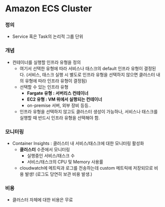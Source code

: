 Amazon ECS Cluster
=============================
### 정의
* Service 혹은 Task의 논리적 그룹 단위

### 개념
* 컨테이너를 실행할 인프라 유형을 정의
    * 여기서 선택한 유형에 따라 서비스나 태스크의 default 인프라 유형이 결정된다. (서비스, 태스크 실행 시 별도로 인프라 유형을 선택하지 않으면 클러스터 내의 유형에 따라 인프라 유형이 결정됨)
    * 선택할 수 있는 인프라 유형
        * **Fargate 유형 : 서버리스 컨테이너**
        * **EC2 유형 : VM 위에서 실행되는 컨테이너**
        * on-premise 서버, 외부 장비 등등..
    * 인프라 유형을 선택하지 않고도 클러스터 생성이 가능하나, 서비스나 태스크를 실행할 때 반드시 인프라 유형을 선택해야 함.
    
### 모니터링
* Container Insights : 클러스터 내 서비스/태스크에 대한 모니터링 활성화
    * **클러스터** 수준에서 모니터링
        * 실행중인 서비스/태스크 수
        * 서비스/태스크의 CPU 및 Memory 사용률
    * cloudwatch에 메트릭과 로그를 전송하는데 custom 메트릭에 저장되므로 비용 발생! (로그도 당연히 보관 비용 발생.)

### 비용
* 클러스터 자체에 대한 비용은 무료